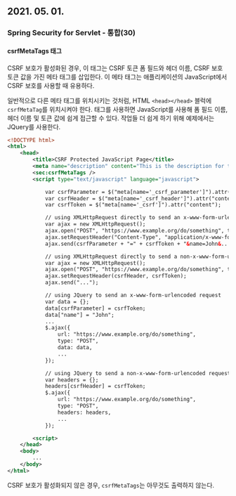 ## 2021. 05. 01.

### Spring Security for Servlet - 통합(30)

#### csrfMetaTags 태그

CSRF 보호가 활성화된 경우, 이 태그는 CSRF 토큰 폼 필드와 헤더 이름,  CSRF 보호 토큰 값을 가진 메타 태그를 삽입한다. 이 메타 태그는 애플리케이션의 JavaScript에서 CSRF 보호를 사용할 때 유용하다.

일반적으로 다른 메타 태그를 위치시키는 것처럼, HTML `<head></head>` 블럭에 `csrfMetaTag`를 위치시켜야 한다. 태그를 사용하면 JavaScript를 사용해 폼 필드 이름, 헤더 이름 및 토큰 값에 쉽게 접근할 수 있다. 작업들 더 쉽게 하기 위해 예제에서는 JQuery를 사용한다.

```xml
<!DOCTYPE html>
<html>
    <head>
        <title>CSRF Protected JavaScript Page</title>
        <meta name="description" content="This is the description for this page" />
        <sec:csrfMetaTags />
        <script type="text/javascript" language="javascript">

            var csrfParameter = $("meta[name='_csrf_parameter']").attr("content");
            var csrfHeader = $("meta[name='_csrf_header']").attr("content");
            var csrfToken = $("meta[name='_csrf']").attr("content");

            // using XMLHttpRequest directly to send an x-www-form-urlencoded request
            var ajax = new XMLHttpRequest();
            ajax.open("POST", "https://www.example.org/do/something", true);
            ajax.setRequestHeader("Content-Type", "application/x-www-form-urlencoded data");
            ajax.send(csrfParameter + "=" + csrfToken + "&name=John&...");

            // using XMLHttpRequest directly to send a non-x-www-form-urlencoded request
            var ajax = new XMLHttpRequest();
            ajax.open("POST", "https://www.example.org/do/something", true);
            ajax.setRequestHeader(csrfHeader, csrfToken);
            ajax.send("...");

            // using JQuery to send an x-www-form-urlencoded request
            var data = {};
            data[csrfParameter] = csrfToken;
            data["name"] = "John";
            ...
            $.ajax({
                url: "https://www.example.org/do/something",
                type: "POST",
                data: data,
                ...
            });

            // using JQuery to send a non-x-www-form-urlencoded request
            var headers = {};
            headers[csrfHeader] = csrfToken;
            $.ajax({
                url: "https://www.example.org/do/something",
                type: "POST",
                headers: headers,
                ...
            });

        <script>
    </head>
    <body>
        ...
    </body>
</html>
```

CSRF 보호가 활성화되지 않은 경우, `csrfMetaTags`는 아무것도 출력하지 않는다.

